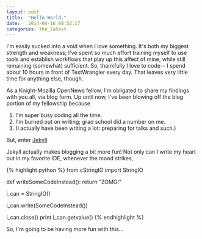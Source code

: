 ```yaml
---
layout: post
title:  "Hello World."
date:   2014-04-16 08:52:17
categories: the_latest
---
```


I'm easily sucked into a void when I love something.  It's both my biggest strength and weakness; I've spent so much effort training myself to use tools and establish workflows that play up this affect of mine, while still remaining (somewhat) sufficient.  So, thankfully I love to code-- I spend about 10 hours in front of TextWrangler every day.  That leaves very little time for anything else, though.

As a Knight-Mozilla OpenNews fellow, I'm obligated to share my findings with you all, via blog form.  Up until now, I've been blowing off the blog portion of my fellowship because

1. I'm super busy coding all the time.
2. I'm burned out on writing; grad school did a number on me.
3. (I actually have been writing a lot: preparing for talks and such.)

But, enter [Jekyll][jekyll].

Jekyll actually makes blogging a bit more fun!  Not only can I write my heart out in my favorite IDE, whenever the mood strikes,

{% highlight python %}
from cStringIO import StringIO

def writeSomeCodeInstead():
	return "ZOMG!"

i_can = StringIO()

i_can.write(SomeCodeInstead())

i_can.close()
print i_can.getvalue()
{% endhighlight %}

So, I'm going to be having more fun with this...

[jekyll-gh]: https://github.com/mojombo/jekyll
[jekyll]:    http://jekyllrb.com
